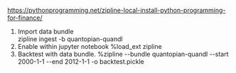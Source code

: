 https://pythonprogramming.net/zipline-local-install-python-programming-for-finance/

1. Import data bundle   
zipline ingest -b quantopian-quandl
2. Enable within jupyter notebook
%load_ext zipline
3. Backtest with data bundle.
%zipline --bundle quantopian-quandl --start 2000-1-1 --end 2012-1-1 -o backtest.pickle
